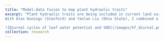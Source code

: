 ```yaml
---
title: "Model-data fusion to map plant hydraulic traits"
excerpt: "Plant hydraulic traits are being included in current land surface models, but the values of those traits at different places are largely unknown. 
With Alex Konings (Stanford) and Yanlan Liu (Ohio State), I combined a simple plant hydraulic model with observations from the AMSR series of satellites to estimate values of several plant traits around the world. We found that the spatial distribution of trait values does not correspond well to commonly used classifications of plant functional types.

![Diurnal cycles of leaf water potential and VOD](/images/hf_diurnal.png)"
collection: research
---
```

